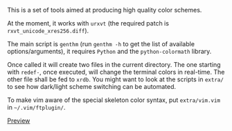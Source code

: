 This is a set of tools aimed at producing high quality color schemes.

At the moment, it works with `urxvt` (the required patch is `rxvt_unicode_xres256.diff`).

The main script is `genthm` (run `genthm -h` to get the list of available options/arguments), it requires `Python` and the `python-colormath` library.

Once called it will create two files in the current directory. The one starting with `redef-`, once executed, will change the terminal colors in real-time. The other file shall be fed to `xrdb`. You might want to look at the scripts in `extra/` to see how dark/light scheme switching can be automated.

To make vim aware of the special skeleton color syntax, put `extra/vim.vim` in `~/.vim/ftplugin/`.

[Preview](http://ge.tt/23u6FNC/v/3)
